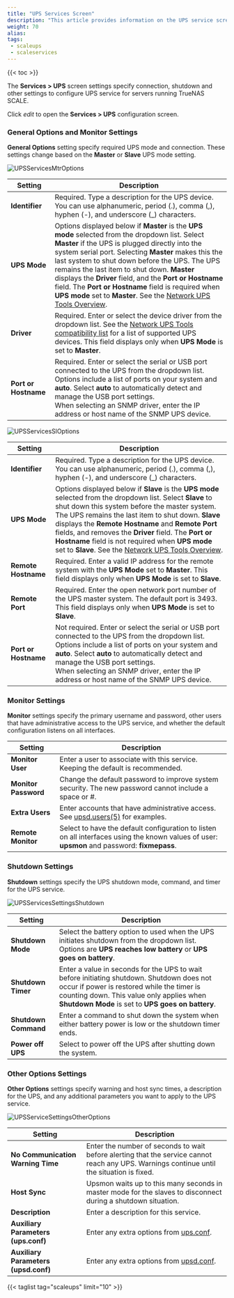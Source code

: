 ```yaml
---
title: "UPS Services Screen"
description: "This article provides information on the UPS service screen settings."
weight: 70
alias: 
tags:
 - scaleups
 - scaleservices
---
```



{{< toc >}}


The **Services > UPS** screen settings specify connection, shutdown and other settings to configure UPS service for servers running TrueNAS SCALE.

Click <i class="material-icons" aria-hidden="true" title="Configure">edit</i> to open the **Services > UPS** configuration screen.

### General Options and Monitor Settings
**General Options** setting specify required UPS mode and connection. These settings change based on the **Master** or **Slave** UPS mode setting. 

![UPSServicesMtrOptions](/images/SCALE/22.12/UPSServicesMtrOptions.png "UPS Service General Options")

| Setting | Description |
|---------|-------------|
| **Identifier** | Required. Type a description for the UPS device. You can use alphanumeric, period (.), comma (,), hyphen (-), and underscore (_) characters. |
| **UPS Mode** | Options displayed below if **Master** is the **UPS mode** selected from the dropdown list. Select **Master** if the UPS is plugged directly into the system serial port. Selecting **Master** makes this the last system to shut down before the UPS. The UPS remains the last item to shut down. **Master** displays the **Driver** field, and the **Port or Hostname** field. The **Port or Hostname** field is required when **UPS mode** set to **Master**. See the [Network UPS Tools Overview](http://networkupstools.org/docs/user-manual.chunked/ar01s02.html#_monitoring_client). |
| **Driver** | Required. Enter or select the device driver from the dropdown list. See the [Network UPS Tools compatibility list](http://networkupstools.org/stable-hcl.html) for a list of supported UPS devices. This field displays only when **UPS Mode** is set to **Master**. |
| **Port or Hostname** | Required. Enter or select the serial or USB port connected to the UPS from the dropdown list. Options include a list of ports on your system and **auto**. Select **auto** to automatically detect and manage the USB port settings.<br> When selecting an SNMP driver, enter the IP address or host name of the SNMP UPS device. |

![UPSServicesSlOptions](/images/SCALE/22.12/UPSServicesSlOptions.png "UPS Service Options")

| Setting | Description |
|---------|-------------|
| **Identifier** | Required. Type a description for the UPS device. You can use alphanumeric, period (.), comma (,), hyphen (-), and underscore (_) characters. |
| **UPS Mode** | Options displayed below if **Slave** is the **UPS mode** selected from the dropdown list. Select **Slave** to shut down this system before the master system. The UPS remains the last item to shut down. **Slave** displays the **Remote Hostname** and **Remote Port** fields, and removes the **Driver** field. The **Port or Hostname** field is not required when **UPS mode** set to **Slave**. See the [Network UPS Tools Overview](http://networkupstools.org/docs/user-manual.chunked/ar01s02.html#_monitoring_client). |
| **Remote Hostname** | Required. Enter a valid IP address for the remote system with the **UPS Mode** set to **Master**. This field displays only when **UPS Mode** is set to **Slave**. |
| **Remote Port** | Required. Enter the open network port number of the UPS master system. The default port is 3493. This field displays only when **UPS Mode** is set to **Slave**. |
| **Port or Hostname** | Not required. Enter or select the serial or USB port connected to the UPS from the dropdown list. Options include a list of ports on your system and **auto**. Select **auto** to automatically detect and manage the USB port settings.<br> When selecting an SNMP driver, enter the IP address or host name of the SNMP UPS device. |

### Monitor Settings
**Monitor** settings specify the primary username and password, other users that have administrative access to the UPS service, and whether the default configuration listens on all interfaces.

| Setting | Description |
|---------|-------------|
| **Monitor User** | Enter a user to associate with this service. Keeping the default is recommended. |
| **Monitor Password** | Change the default password to improve system security. The new password cannot include a space or #. |
| **Extra Users** | Enter accounts that have administrative access. See [upsd.users(5)](https://www.freebsd.org/cgi/man.cgi?query=upsd.users) for examples. |
| **Remote Monitor** | Select to have the default configuration to listen on all interfaces using the known values of user: **upsmon** and password: **fixmepass**. |

### Shutdown Settings
**Shutdown** settings specify the UPS shutdown mode, command, and timer for the UPS service.

![UPSServicesSettingsShutdown](/images/SCALE/22.02/UPSServicesSettingsShutdown.png "UPS Service Shutdown Settings")

| Setting | Description |
|---------|-------------|
| **Shutdown Mode** | Select the battery option to used when the UPS initiates shutdown from the dropdown list. Options are **UPS reaches low battery** or **UPS goes on battery**. |
| **Shutdown Timer** | Enter a value in seconds for the UPS to wait before initiating shutdown. Shutdown does not occur if power is restored while the timer is counting down. This value only applies when **Shutdown Mode** is set to **UPS goes on battery**. |
| **Shutdown Command** | Enter a command to shut down the system when either battery power is low or the shutdown timer ends. |
| **Power off UPS** | Select to power off the UPS after shutting down the system. |

### Other Options Settings
**Other Options** settings specify warning and host sync times, a description for the UPS, and any additional parameters you want to apply to the UPS service.

![UPSServiceSettingsOtherOptions](/images/SCALE/22.02/UPSServiceSettingsOtherOptions.png "UPS Service Other Options")

| Setting | Description |
|---------|-------------|
| **No Communication Warning Time** | Enter the number of seconds to wait before alerting that the service cannot reach any UPS. Warnings continue until the situation is fixed. |
| **Host Sync** | Upsmon waits up to this many seconds in master mode for the slaves to disconnect during a shutdown situation. |
| **Description** | Enter a description for this service. |
| **Auxiliary Parameters (ups.conf)** | Enter any extra options from [ups.conf](http://networkupstools.org/docs/man/ups.conf.html). |
| **Auxiliary Parameters (upsd.conf)** | Enter any extra options from [upsd.conf](http://networkupstools.org/docs/man/upsd.conf.html). |

{{< taglist tag="scaleups" limit="10" >}}
